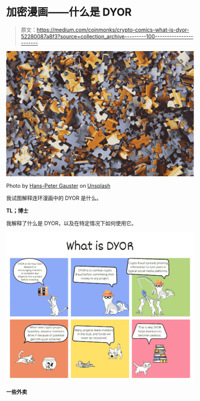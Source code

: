 # 加密漫画——什么是 DYOR

> 原文：<https://medium.com/coinmonks/crypto-comics-what-is-dyor-52280087a8f3?source=collection_archive---------100----------------------->

![](img/d9aa462c6410ac2b4195a614c38d5af0.png)

Photo by [Hans-Peter Gauster](https://unsplash.com/@sloppyperfectionist?utm_source=unsplash&utm_medium=referral&utm_content=creditCopyText) on [Unsplash](https://unsplash.com/s/photos/research?utm_source=unsplash&utm_medium=referral&utm_content=creditCopyText)

我试图解释连环漫画中的 DYOR 是什么。

**TL；博士**

我解释了什么是 DYOR，以及在特定情况下如何使用它。

![](img/c6f4c9d56b56906f35b7e138d15f1eaf.png)

**一些外卖**
